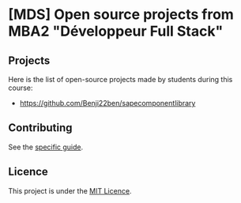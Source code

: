 # [MDS] Open source projects from MBA2 "Développeur Full Stack"

## Projects

Here is the list of open-source projects made by students during this course:

- https://github.com/Benji22ben/sapecomponentlibrary

## Contributing

See the [specific guide](./CONTRIBUTING.md).

## Licence

This project is under the [MIT Licence](./LICENCE.md).
